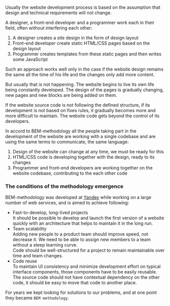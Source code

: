 Usually the website development process is based on the assumption that design and
technical requirements will not change.

A designer, a front-end developer and a programmer work each in their field,
often without interfering each other:
  1. A designer creates a site design in the form of design layout
  1. Front-end developer create static HTML/CSS pages based on the design layout
  1. Programmer creates templates from these static pages and then writes some JavaScript

Such an approach works well only in the case if the website design remains the same
all the time of his life and the changes only add more content.

But usually that is not happening. The website begins to live its own life being constantly
developed. The design of the pages is gradually changing, new pages and new blocks are
being added on them.

If the website source code is not following the defined structure, if its development
is not based on fixes rules, it gradually becomes more and more difficult to maintain.
The website code gets beyond the control of its developers.

In accord to BEM-methodology all the people taking part in the development of the website are
working with a single codebase and are using the same terms to communicate, the same language:
  1. Design of the website can change at any time, we must be ready for this
  2. HTML/CSS code is developing together with the design, ready to its changes
  3. Programmer and front-end developers are working together on the website codebase,
     contributing to the each other code

### The conditions of the methodology emergence
BEM-methodology was developed at [Yandex](http://company.yandex.com) 
while working on a large number of web services, and is aimed to achieve following:

 * Fast-to-develop, long-lived projects  
   It should be possible to develop and launch the first version of a website quickly with an
   architecture that helps to maintain it in the long run.
 * Team scalability  
   Adding new people to a product team should improve speed, not decrease it. We need to be
   able to assign new members to a team without a steep learning curve.  
   Code should be well-structured for a project to remain maintainable over time and
   team changes.
 * Code reuse  
   To maintain UI consistency and minimize development effort on typical interface
   components, those components have to be easily reusable.
   The source code should not have contextual dependency on the other code, it should be
   easy to move that code to another place.

For years we kept looking for solutions to our problems, and at one point they became `BEM methodology`.

